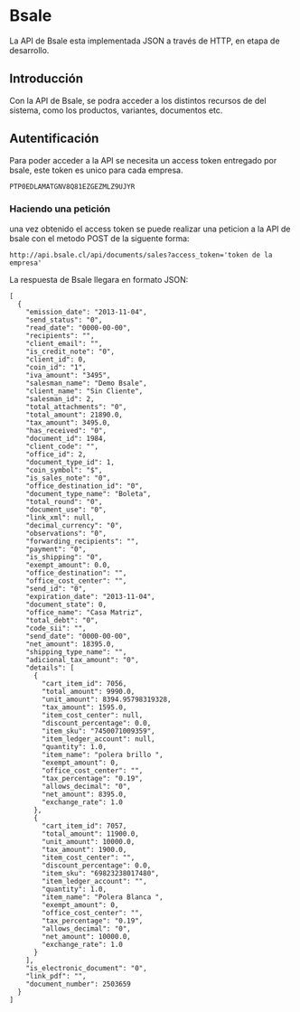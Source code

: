# Bsale

La API de Bsale esta implementada JSON a través de HTTP, en etapa de desarrollo.

## Introducción

Con la API de Bsale, se podra acceder a los distintos recursos de del sistema, como los productos, variantes, documentos etc.

## Autentificación

Para poder acceder a la API se necesita un access token entregado por bsale, este token es unico para cada empresa.

```
PTP0EDLAMATGNV8Q81EZGEZMLZ9UJYR
```

### Haciendo una petición

una vez obtenido el access token se puede realizar una peticion a la API de bsale con el metodo POST de la siguente forma:

```
http://api.bsale.cl/api/documents/sales?access_token='token de la empresa'
```

La respuesta de Bsale llegara en formato JSON:

```
[
  {
    "emission_date": "2013-11-04",
    "send_status": "0",
    "read_date": "0000-00-00",
    "recipients": "",
    "client_email": "",
    "is_credit_note": "0",
    "client_id": 0,
    "coin_id": "1",
    "iva_amount": "3495",
    "salesman_name": "Demo Bsale",
    "client_name": "Sin Cliente",
    "salesman_id": 2,
    "total_attachments": "0",
    "total_amount": 21890.0,
    "tax_amount": 3495.0,
    "has_received": "0",
    "document_id": 1984,
    "client_code": "",
    "office_id": 2,
    "document_type_id": 1,
    "coin_symbol": "$",
    "is_sales_note": "0",
    "office_destination_id": "0",
    "document_type_name": "Boleta",
    "total_round": "0",
    "document_use": "0",
    "link_xml": null,
    "decimal_currency": "0",
    "observations": "0",
    "forwarding_recipients": "",
    "payment": "0",
    "is_shipping": "0",
    "exempt_amount": 0.0,
    "office_destination": "",
    "office_cost_center": "",
    "send_id": "0",
    "expiration_date": "2013-11-04",
    "document_state": 0,
    "office_name": "Casa Matriz",
    "total_debt": "0",
    "code_sii": "",
    "send_date": "0000-00-00",
    "net_amount": 18395.0,
    "shipping_type_name": "",
    "adicional_tax_amount": "0",
    "details": [
      {
        "cart_item_id": 7056,
        "total_amount": 9990.0,
        "unit_amount": 8394.95798319328,
        "tax_amount": 1595.0,
        "item_cost_center": null,
        "discount_percentage": 0.0,
        "item_sku": "7450071009359",
        "item_ledger_account": null,
        "quantity": 1.0,
        "item_name": "polera brillo ",
        "exempt_amount": 0,
        "office_cost_center": "",
        "tax_percentage": "0.19",
        "allows_decimal": "0",
        "net_amount": 8395.0,
        "exchange_rate": 1.0
      },
      {
        "cart_item_id": 7057,
        "total_amount": 11900.0,
        "unit_amount": 10000.0,
        "tax_amount": 1900.0,
        "item_cost_center": "",
        "discount_percentage": 0.0,
        "item_sku": "69823238017480",
        "item_ledger_account": "",
        "quantity": 1.0,
        "item_name": "Polera Blanca ",
        "exempt_amount": 0,
        "office_cost_center": "",
        "tax_percentage": "0.19",
        "allows_decimal": "0",
        "net_amount": 10000.0,
        "exchange_rate": 1.0
      }
    ],
    "is_electronic_document": "0",
    "link_pdf": "",
    "document_number": 2503659
  }
]

```